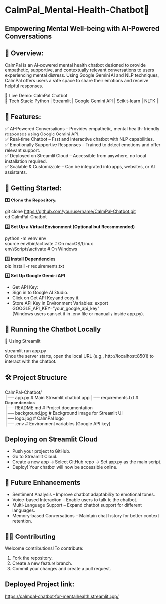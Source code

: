 # CalmPal_Mental-Health-Chatbot🧠

## Empowering Mental Well-being with AI-Powered Conversations

## 📌 Overview:

CalmPal is an AI-powered mental health chatbot designed to provide empathetic, supportive, and contextually relevant conversations to users experiencing mental distress. Using Google Gemini AI and NLP techniques, CalmPal offers users a safe space to share their emotions and receive helpful responses.

🔹 Live Demo: CalmPal Chatbot                                                                                                                                                                
🔹 Tech Stack: Python | Streamlit | Google Gemini API | Scikit-learn | NLTK |

## 📜 Features:
✅ AI-Powered Conversations – Provides empathetic, mental health-friendly responses using Google Gemini API.                                                                                   
✅ Real-time Chatbot – Fast and interactive chatbot with NLP capabilities.                                                                                                                     
✅ Emotionally Supportive Responses – Trained to detect emotions and offer relevant support.                                                                                                   
✅ Deployed on Streamlit Cloud – Accessible from anywhere, no local installation required.                                                                                                     
✅ Scalable & Customizable – Can be integrated into apps, websites, or AI assistants.

## 🚀 Getting Started:

**1️⃣ Clone the Repository:**

git clone https://github.com/yourusername/CalmPal-Chatbot.git                                                                                                                                
cd CalmPal-Chatbot

**2️⃣ Set Up a Virtual Environment (Optional but Recommended)**

python -m venv env                                                                                                                                                                           
source env/bin/activate  # On macOS/Linux                                                                                                                                                    
env\Scripts\activate  # On Windows                                                                                                                                                           

**3️⃣ Install Dependencies**                                                                                                                                                                  
pip install -r requirements.txt

**4️⃣ Set Up Google Gemini API**
* Get API Key:
* Sign in to Google AI Studio.
* Click on Get API Key and copy it.
* Store API Key in Environment Variables:
export GOOGLE_API_KEY="your_google_api_key"                                                                                                                                                  
(Windows users can set it in .env file or manually inside app.py).

## 📌 Running the Chatbot Locally
🔹 Using Streamlit                                                                                                                                                                           

streamlit run app.py                                                                                                                                                                         
Once the server starts, open the local URL (e.g., http://localhost:8501) to interact with the chatbot.

## 🛠️ Project Structure

CalmPal-Chatbot/                                                                                                                                                                             
│── app.py                # Main Streamlit chatbot app
│── requirements.txt      # Dependencies                                                                                                                                                     
│── README.md             # Project documentation                                                                                                                                            
│── background.jpg        # Background image for Streamlit UI                                                                                                                                
│── logo.jpg              # CalmPal logo                                                                                                                                                                                                                                                                                        
│── .env                  # Environment variables (Google API key)

## Deploying on Streamlit Cloud
* Push your project to GitHub.
* Go to Streamlit Cloud.
* Create a new app → Select GitHub repo → Set app.py as the main script.
* Deploy! Your chatbot will now be accessible online.

## 🌟 Future Enhancements
* Sentiment Analysis – Improve chatbot adaptability to emotional tones.
* Voice-based Interaction – Enable users to talk to the chatbot.
* Multi-Language Support – Expand chatbot support for different languages.
* Memory-based Conversations – Maintain chat history for better context retention.

## 👨‍💻 Contributing

Welcome contributions! To contribute:
1. Fork the repository.
2. Create a new feature branch.
3. Commit your changes and create a pull request.

## Deployed Project link:
https://calmpal-chatbot-for-mentalhealth.streamlit.app/
